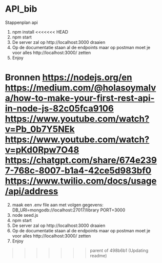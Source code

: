 # API_bib
 

Stappenplan api
1. npm install
<<<<<<< HEAD
2. npm start
3. De server zal op http://localhost:3000 draaien
4. Op de documentatie staan al de endpoints maar op postman moet je voor alles http://localhost:3000/ zetten 
5. Enjoy



Bronnen
https://nodejs.org/en
https://medium.com/@holasoymalva/how-to-make-your-first-rest-api-in-node-js-82c05fca9106 
https://www.youtube.com/watch?v=Pb_0b7Y5NEk
https://www.youtube.com/watch?v=pKd0Rpw7O48
https://chatgpt.com/share/674e2397-768c-8007-b1a4-42ce5d983bf0
https://www.twilio.com/docs/usage/api/address
=======
2. maak een .env file aan met volgen gegevens:  DB_URI=mongodb://localhost:27017/library
                                                PORT=3000
3. node seed.js
4. npm start
5. De server zal op http://localhost:3000 draaien
6. Op de documentatie staan al de endpoints maar op postman moet je voor alles http://localhost:3000/ zetten 
7. Enjoy
>>>>>>> parent of 498b6b1 (Updating readme)

